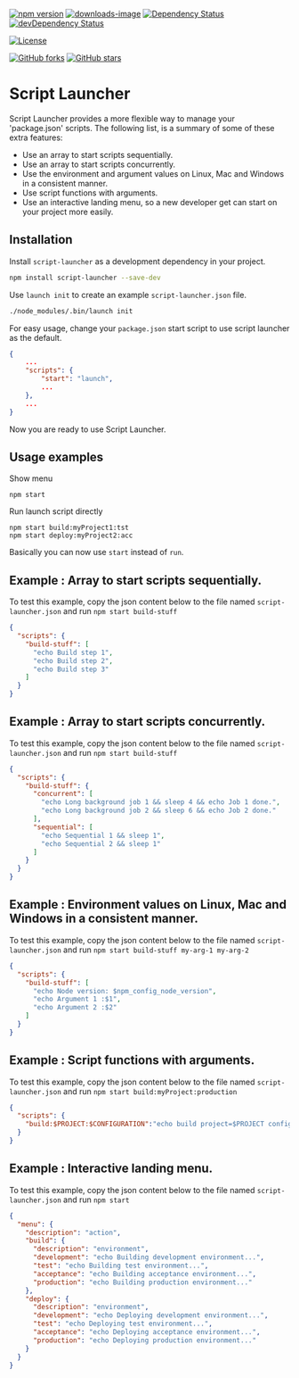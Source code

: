 [![npm version](https://badge.fury.io/js/script-launcher.svg)](https://www.npmjs.com/package/script-launcher)
[![downloads-image](https://img.shields.io/npm/dm/script-launcher.svg)](https://www.npmjs.com/package/script-launcher)
[![Dependency Status](https://david-dm.org/chanzo/script-launcher.svg)](https://david-dm.org/chanzo/script-launcher) 
[![devDependency Status](https://david-dm.org/chanzo/script-launcher/dev-status.svg)](https://david-dm.org/chanzo/script-launcher?type=dev) 

[![License](https://img.shields.io/npm/l/script-launcher.svg)](/LICENSE) 

[![GitHub forks](https://img.shields.io/github/forks/chanzo/script-launcher.svg?style=social&label=Fork)](https://github.com/chanzo/script-launcher/fork)
[![GitHub stars](https://img.shields.io/github/stars/chanzo/script-launcher.svg?style=social&label=Star)](https://github.com/chanzo/script-launcher) 

# Script Launcher

Script Launcher provides a more flexible way to manage your 'package.json' scripts. The following list, is a summary of some of these extra features:

* Use an array to start scripts sequentially.
* Use an array to start  scripts concurrently.
* Use the environment and argument values on Linux, Mac and Windows in a consistent manner.
* Use script functions with arguments.
* Use an interactive landing menu, so a new developer get can start on your project more easily.

## Installation

Install `script-launcher` as a development dependency in your project.
``` bash
npm install script-launcher --save-dev
```

Use `launch init` to create an example `script-launcher.json` file.
``` bash
./node_modules/.bin/launch init
```

For easy usage, change your `package.json` start script to use script launcher as the default.
``` json
{
    ...
    "scripts": {
        "start": "launch",
        ...
    },
    ...
}
```
Now you are ready to use Script Launcher.

## Usage examples

Show menu
```
npm start
```

Run launch script directly
```
npm start build:myProject1:tst
npm start deploy:myProject2:acc
```
Basically you can now use `start` instead of `run`.


## **Example** : Array to start scripts sequentially.
To test this example, copy the json content below to the file named `script-launcher.json` and run `npm start build-stuff`
``` JSON
{
  "scripts": {
    "build-stuff": [
      "echo Build step 1",
      "echo Build step 2",
      "echo Build step 3"
    ]
  }
}
```

## **Example** : Array to start scripts concurrently.
To test this example, copy the json content below to the file named `script-launcher.json` and run `npm start build-stuff`
``` JSON
{
  "scripts": {
    "build-stuff": {
      "concurrent": [
        "echo Long background job 1 && sleep 4 && echo Job 1 done.",
        "echo Long background job 2 && sleep 6 && echo Job 2 done."
      ],
      "sequential": [
        "echo Sequential 1 && sleep 1",
        "echo Sequential 2 && sleep 1"
      ]
    }
  }
}
```

## **Example** : Environment values on Linux, Mac and Windows in a consistent manner.
To test this example, copy the json content below to the file named `script-launcher.json` and run `npm start build-stuff my-arg-1 my-arg-2`
``` JSON
{
  "scripts": {
    "build-stuff": [
      "echo Node version: $npm_config_node_version",
      "echo Argument 1 :$1",
      "echo Argument 2 :$2"
    ]
  }
}
```

## **Example** : Script functions with arguments.
To test this example, copy the json content below to the file named `script-launcher.json` and run `npm start build:myProject:production`
``` JSON
{
  "scripts": {
    "build:$PROJECT:$CONFIGURATION":"echo build project=$PROJECT configuration=$CONFIGURATION"
  }
}
```

## **Example** : Interactive landing menu.
To test this example, copy the json content below to the file named `script-launcher.json` and run `npm start`
``` JSON
{
  "menu": {
    "description": "action",
    "build": {
      "description": "environment",
      "development": "echo Building development environment...",
      "test": "echo Building test environment...",
      "acceptance": "echo Building acceptance environment...",
      "production": "echo Building production environment..."
    },
    "deploy": {
      "description": "environment",
      "development": "echo Deploying development environment...",
      "test": "echo Deploying test environment...",
      "acceptance": "echo Deploying acceptance environment...",
      "production": "echo Deploying production environment..."
    }
  }
}
```

